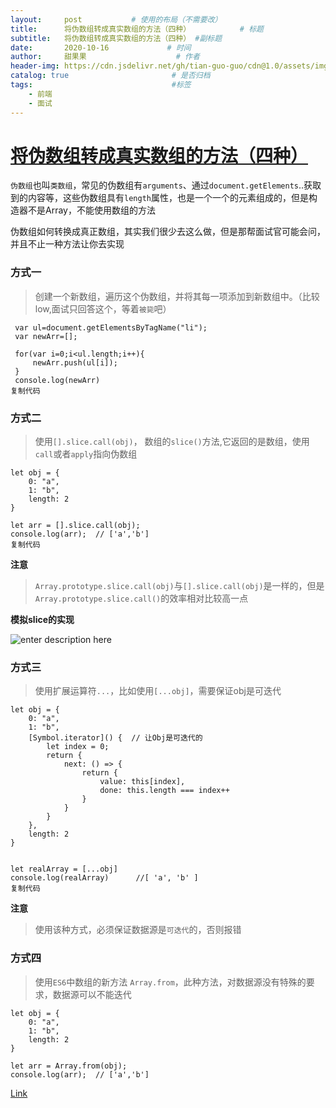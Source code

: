 ```yaml
---
layout:     post           # 使用的布局（不需要改）
title:      将伪数组转成真实数组的方法（四种）           # 标题 
subtitle:   将伪数组转成真实数组的方法（四种） #副标题
date:       2020-10-16             # 时间
author:     甜果果                    # 作者
header-img: https://cdn.jsdelivr.net/gh/tian-guo-guo/cdn@1.0/assets/img/home-bg-art.jpg    #背景图片
catalog: true                       # 是否归档
tags:                               #标签
    - 前端
    - 面试
---
```


# [将伪数组转成真实数组的方法（四种）](https://www.cnblogs.com/chenpingzhao/p/4764791.html)

`伪数组`也叫`类数组`，常见的伪数组有`arguments`、通过`document.getElements`..获取到的内容等，这些伪数组具有`length`属性，也是一个一个的元素组成的，但是构造器不是Array，不能使用数组的方法

伪数组如何转换成真正数组，其实我们很少去这么做，但是那帮面试官可能会问，并且不止一种方法让你去实现

### 方式一

>   创建一个新数组，遍历这个伪数组，并将其每一项添加到新数组中。（比较low,面试只回答这个，等着`被毙`吧）

```
 var ul=document.getElementsByTagName("li");
 var newArr=[];

 for(var i=0;i<ul.length;i++){
     newArr.push(ul[i]);
 }
 console.log(newArr)
复制代码
```

### 方式二

>   使用`[].slice.call(obj)`， 数组的`slice()`方法,它返回的是数组，使用`call`或者`apply`指向伪数组

```
let obj = {
    0: "a",
    1: "b",
    length: 2
}

let arr = [].slice.call(obj);
console.log(arr);  // ['a','b']
复制代码
```

**注意**

>   `Array.prototype.slice.call(obj)`与`[].slice.call(obj)`是一样的，但是`Array.prototype.slice.call()`的效率相对比较高一点

**模拟slice的实现**



![enter description here](https://cdn.jsdelivr.net/gh/tian-guo-guo/cdn@master/assets/picgoimg/20201016221612.png)



### 方式三

>   使用扩展运算符`...`，比如使用`[...obj]`，需要保证obj是可迭代

```
let obj = {
    0: "a",
    1: "b",
    [Symbol.iterator]() {  // 让Obj是可迭代的
        let index = 0;
        return {
            next: () => {
                return {
                    value: this[index],
                    done: this.length === index++
                }
            }
        }
    },
    length: 2
}


let realArray = [...obj]
console.log(realArray)      //[ 'a', 'b' ]
复制代码
```

**注意**

>   使用该种方式，必须保证数据源是`可迭代`的，否则报错

### 方式四

>   使用`ES6`中数组的新方法 `Array.from`，此种方法，对数据源没有特殊的要求，数据源可以不能迭代

```
let obj = {
    0: "a",
    1: "b",
    length: 2
}

let arr = Array.from(obj);
console.log(arr);  // ['a','b']
```


[Link](https://juejin.im/post/6844903987964018695)

